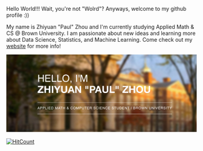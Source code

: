 Hello World!!!
Wait, you're not "Wolrd"?
Anyways, welcome to my github profile :))

My name is Zhiyuan "Paul" Zhou and I'm currently studying Applied Math & CS @ Brown University. I am passionate about new ideas and learning more about Data Science, Statistics, and Machine Learning. Come check out my [website](https://paulzhou69.github.io/) for more info! 

<a href="https://paulzhou69.github.io/"><img src="https://raw.githubusercontent.com/paulzhou69/paulzhou69/master/banner.jpg" title="paulzhou" alt="paulzhou"></a>

[![HitCount](http://hits.dwyl.com/paulzhou69/paulzhou69.svg)](http://hits.dwyl.com/paulzhou69/paulzhou69)


<!--
**paulzhou69/paulzhou69** is a ✨ _special_ ✨ repository because its `README.md` (this file) appears on your GitHub profile.

- 🔭 I’m currently working on ...
- 🌱 I’m currently learning ...
- 👯 I’m looking to collaborate on ...
- 🤔 I’m looking for help with ...
- 💬 Ask me about ...
- 📫 How to reach me: ...
- 😄 Pronouns: ...
- ⚡ Fun fact: ...
-->
